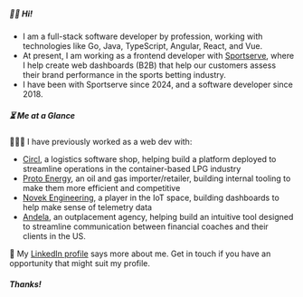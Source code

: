 ##### 👋🏾 Hi!

- I am a full-stack software developer by profession, working with technologies like Go, Java, TypeScript, Angular, React, and Vue.
- At present, I am working as a frontend developer with [Sportserve](https://sportserve.co), where I help create web dashboards (B2B) that help our customers assess their brand performance in the sports betting industry.
- I have been with Sportserve since 2024, and a software developer since 2018.

##### ⏳ Me at a Glance

👨🏾‍💻 I have previously worked as a web dev with:
  - [Circl](https://www.circlsolutions.com/), a logistics software shop, helping build a platform deployed to streamline operations in the container-based LPG industry
  - [Proto Energy](https://protoenergy.com/), an oil and gas importer/retailer, building internal tooling to make them more efficient and competitive
  - [Novek Engineering](https://www.novek.io/), a player in the IoT space, building dashboards to help make sense of telemetry data
  - [Andela](https://www.andela.com/), an outplacement agency, helping build an intuitive tool designed to streamline communication between financial coaches and their clients in the US.

 📜 My [LinkedIn profile](https://www.linkedin.com/in/dennis-mithamo/) says more about me. Get in touch if you have an opportunity that might suit my profile.
 
##### Thanks!

